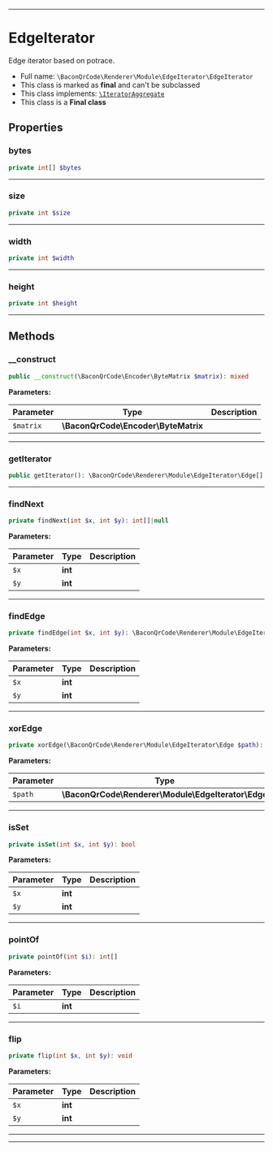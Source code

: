 ***

# EdgeIterator

Edge iterator based on potrace.

* Full name: `\BaconQrCode\Renderer\Module\EdgeIterator\EdgeIterator`
* This class is marked as **final** and can't be subclassed
* This class implements:
  [`\IteratorAggregate`](../../../../IteratorAggregate.md)
* This class is a **Final class**

## Properties

### bytes

```php
private int[] $bytes
```

***

### size

```php
private int $size
```

***

### width

```php
private int $width
```

***

### height

```php
private int $height
```

***

## Methods

### __construct

```php
public __construct(\BaconQrCode\Encoder\ByteMatrix $matrix): mixed
```

**Parameters:**

| Parameter | Type | Description |
|-----------|------|-------------|
| `$matrix` | **\BaconQrCode\Encoder\ByteMatrix** |  |

***

### getIterator

```php
public getIterator(): \BaconQrCode\Renderer\Module\EdgeIterator\Edge[]
```

***

### findNext

```php
private findNext(int $x, int $y): int[]|null
```

**Parameters:**

| Parameter | Type | Description |
|-----------|------|-------------|
| `$x` | **int** |  |
| `$y` | **int** |  |

***

### findEdge

```php
private findEdge(int $x, int $y): \BaconQrCode\Renderer\Module\EdgeIterator\Edge
```

**Parameters:**

| Parameter | Type | Description |
|-----------|------|-------------|
| `$x` | **int** |  |
| `$y` | **int** |  |

***

### xorEdge

```php
private xorEdge(\BaconQrCode\Renderer\Module\EdgeIterator\Edge $path): void
```

**Parameters:**

| Parameter | Type | Description |
|-----------|------|-------------|
| `$path` | **\BaconQrCode\Renderer\Module\EdgeIterator\Edge** |  |

***

### isSet

```php
private isSet(int $x, int $y): bool
```

**Parameters:**

| Parameter | Type | Description |
|-----------|------|-------------|
| `$x` | **int** |  |
| `$y` | **int** |  |

***

### pointOf

```php
private pointOf(int $i): int[]
```

**Parameters:**

| Parameter | Type | Description |
|-----------|------|-------------|
| `$i` | **int** |  |

***

### flip

```php
private flip(int $x, int $y): void
```

**Parameters:**

| Parameter | Type | Description |
|-----------|------|-------------|
| `$x` | **int** |  |
| `$y` | **int** |  |

***


***

